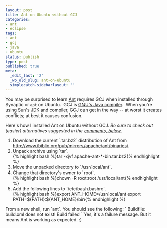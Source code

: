 ```yaml
---
layout: post
title: Ant on Ubuntu without GCJ
categories:
- ant
- eclipse
tags:
- ant
- gcj
- java
- ubuntu
status: publish
type: post
published: true
meta:
  _edit_last: '2'
  _wp_old_slug: ant-on-ubuntu
  simplecatch-sidebarlayout: ''
---
```

You may be surprised to learn <a title="Ant website" href="http://ant.apache.org/">Ant</a> requires GCJ when installed through Synaptic or `apt` on Ubuntu.  GCJ is <a title="GCJ homepage" href="http://gcc.gnu.org/java/">GNU's Java compiler</a>.  When you're using Sun's JDK and compiler, GCJ can get in the way -- at worst it creates conflicts; at best it causes confusion.

Here's how I installed Ant on Ubuntu without GCJ.<!--more-->  <em>Be sure to check out (easier) alternatives suggested in the <a href="#comments">comments, below</a></em>.
<ol>
	<li>Download the current `.tar.bz2` distribution of Ant from <a title="Ant mirror" href="http://www.ibiblio.org/pub/mirrors/apache/ant/binaries/">http://www.ibiblio.org/pub/mirrors/apache/ant/binaries/</a>.</li>
	<li>Unpack archive using `tar`.</li>
{% highlight bash %}tar -xjvf apache-ant-*-bin.tar.bz2{% endhighlight %}
	<li>Move the unpacked directory to `/usr/local/ant`.</li>
	<li>Change that directory's owner to `root`.</li>
{% highlight bash %}chown -R root:root /usr/local/ant{% endhighlight %}
	<li>Add the following lines to `/etc/bash.bashrc`.</li>
{% highlight bash %}export ANT_HOME=/usr/local/ant
export PATH=${PATH}:${ANT_HOME}/bin{% endhighlight %}</ol>
From a new shell, run `ant`.  You should see the following:
`
Buildfile: build.xml does not exist!
Build failed
`
Yes, it's a failure message.  But it means Ant is working as expected.  :)
